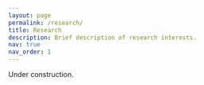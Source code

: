 ```yaml
---
layout: page
permalink: /research/
title: Research
description: Brief description of research interests.
nav: true
nav_order: 1
---
```


Under construction.
